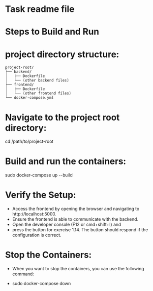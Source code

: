 # Task readme file

# Steps to Build and Run

# project directory structure:

```
project-root/
├── backend/
│   ├── Dockerfile
│   └── (other backend files)
├── frontend/
│   ├── Dockerfile
│   └── (other frontend files)
└── docker-compose.yml

```
# Navigate to the project root directory:
cd /path/to/project-root

# Build and run the containers:
sudo docker-compose up --build

# Verify the Setup:

- Access the frontend by opening the browser and navigating to http://localhost:5000.
- Ensure the frontend is able to communicate with the backend. 
- Open the developer console (F12 or cmd+shift+I) and 
- press the button for exercise 1.14. The button should respond if the configuration is correct.

# Stop the Containers:
- When you want to stop the containers, you can use the following command:

- sudo docker-compose down
